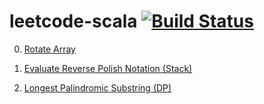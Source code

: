 leetcode-scala [![Build Status](https://semaphoreci.com/api/v1/wu/leetcode-scala/branches/master/badge.svg)](https://semaphoreci.com/wu/leetcode-scala)
==============

0) [Rotate Array](http://www.programcreek.com/2015/03/rotate-array-in-java/)

1) [Evaluate Reverse Polish Notation (Stack)](http://www.programcreek.com/2012/12/leetcode-evaluate-reverse-polish-notation/)

2) [Longest Palindromic Substring (DP)](http://www.programcreek.com/2013/12/leetcode-solution-of-longest-palindromic-substring-java/)

